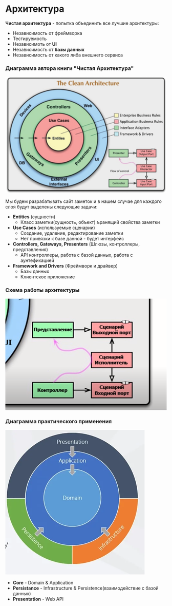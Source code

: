 # Архитектура 

**Чистая  архитектура** - попытка объединить все лучшие архитектуры:

+ Независимость от фреймворка 
+ Тестируемость
+ Независимоть от **UI**
+ Независимость от **базы данных**
+ Независимость от какого либа внешнего сервиса 

### Диаграмма автора книги "Чистая Архитектура"

![Ast text](ДиаграммаЧистаяАрхитектура.png)

Мы будем разрабатывать сайт заметок и в нашем случае для каждого слоя будут выделены следующие задачи:
+ **Entities** (сущности)
    + Класс заметки(сущность, объект) ъранящий свойства заметки
+ **Use Cases** (используемые сценарии)
    + Создание, удаление, редактирование заметки
    + Нет привязки к базе данной - будет интерфейс
+ **Controllers, Gateways, Presenters** (Шлюзы, контроллеры, представления)
    + API контроллеры, работа с базой данных, работа с аунтефикацией 
+ **Framework and Drivers** (Фреймворк и драйвер)
    + Базы данных
    + Клиентское приложение 
  
### Схема работы архитектуры
![Alt text](СхемаРаботыАрхитектуры.png)

### Диаграмма практического применения 
![Alt text](ДиаграммаПрактики.png)

+ **Core** - Domain & Application
+ **Persistance** - Infrastructure & Persistence(взаимодействие с базой данных)
+ **Presentation** - Web API